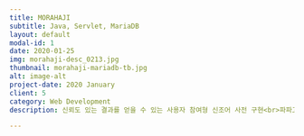 ```yaml
---
title: MORAHAJI
subtitle: Java, Servlet, MariaDB
layout: default
modal-id: 1
date: 2020-01-25
img: morahaji-desc_0213.jpg
thumbnail: morahaji-mariadb-tb.jpg
alt: image-alt
project-date: 2020 January
client: 5
category: Web Development
description: 신뢰도 있는 결과를 얻을 수 있는 사용자 참여형 신조어 사전 구현<br>파파고 번역, 자동완성 검색 등 유저 편의 기능 제공<br><a href="https://github.com/JoyRapture/morahaji-mysql" target="_blank">Github 가기 - MariaDB</a><br><a href="https://github.com/JoyRapture/morahaji" target="_blank">Github 가기 - Oracle</a>

---
```

